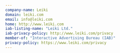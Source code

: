 ```yaml
---
company-name: Leiki
domain: leiki.com
email: info@leiki.com
home: http://www.leiki.com
iab-listing-name: "Leiki Ltd."
iab-privacy-policy: http://www.leiki.com/privacy
member-of: "Interactive Advertising Bureau (IAB)"
privacy-policy: https://www.leiki.com/privacy
---
```




